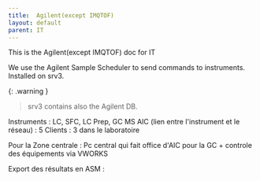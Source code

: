 ```yaml
---
title:  Agilent(except IMQTOF)
layout: default
parent: IT
---
```


This is the  Agilent(except IMQTOF) doc for IT

We use the Agilent Sample Scheduler to send commands to instruments.
Installed on srv3. 

{: .warning }
> srv3 contains also the Agilent DB. 

Instruments : LC, SFC, LC Prep, GC MS
AIC (lien entre l'instrument et le réseau) : 5
Clients : 3 dans le laboratoire

Pour la Zone centrale : Pc central qui fait office d'AIC pour la GC + controle des équipements via VWORKS

Export des résultats en ASM : 

